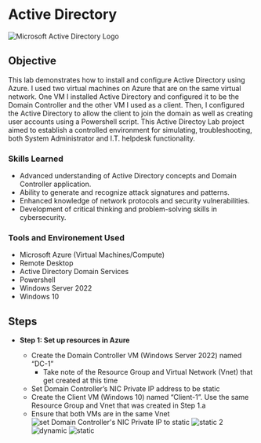 # Active Directory
<img src="https://i.imgur.com/pU5A58S.png" alt="Microsoft Active Directory Logo"/>

## Objective


This lab demonstrates how to install and configure Active Directory using Azure. I used two virtual machines on Azure that are on the same virtual network. One VM I installed Active Directory and configured it to be the Domain Controller and the other VM I used as a client. Then, I configured the Active Directory to allow the client to join the domain as well as creating user accounts using a Powershell script. This Active Directoy Lab project aimed to establish a controlled environment for simulating, troubleshooting,  both System Administrator and I.T. helpdesk functionality.

### Skills Learned

- Advanced understanding of Active Directory concepts and Domain Controller application.
- Ability to generate and recognize attack signatures and patterns.
- Enhanced knowledge of network protocols and security vulnerabilities.
- Development of critical thinking and problem-solving skills in cybersecurity.

### Tools and Environement Used

- Microsoft Azure (Virtual Machines/Compute)
- Remote Desktop
- Active Directory Domain Services
- Powershell
- Windows Server 2022
- Windows 10

## Steps
* **Step 1: Set up resources in Azure**<p>
  - Create the Domain Controller VM (Windows Server 2022) named “DC-1”
      - Take note of the Resource Group and Virtual Network (Vnet) that get created at this time
  - Set Domain Controller’s NIC Private IP address to be static
  - Create the Client VM (Windows 10) named “Client-1”. Use the same Resource Group and Vnet that was created in Step 1.a
  - Ensure that both VMs are in the same Vnet
![set Domain Controller's NIC Private IP to static](https://github.com/TerrellSowell/Active-Directory/assets/161978506/c08b1a43-da8e-466a-a172-cf58eeb76af4)
![static 2](https://github.com/TerrellSowell/Active-Directory/assets/161978506/06d6d23e-7791-4724-90b7-7d391fcf4a15)
![dynamic](https://github.com/TerrellSowell/Active-Directory/assets/161978506/be559454-a23c-4ac5-b901-98abf1f9d4d1)
![static](https://github.com/TerrellSowell/Active-Directory/assets/161978506/c50043d7-ed64-4c17-bca9-d6e405fac0ba)




